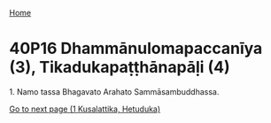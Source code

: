 
[Home](/)

# 40P16 Dhammānulomapaccanīya (3), Tikadukapaṭṭhānapāḷi (4)

1\. Namo tassa Bhagavato Arahato Sammāsambuddhassa.


[Go to next page (1 Kusalattika, Hetuduka)](1.md)


